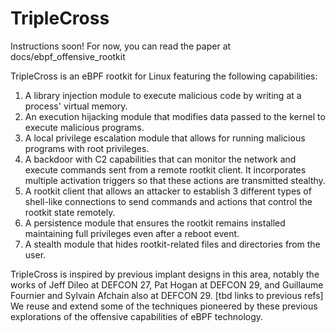 # TripleCross
Instructions soon!
For now, you can read the paper at docs/ebpf_offensive_rootkit

TripleCross is an eBPF rootkit for Linux featuring the following capabilities:
1. A library injection module to execute malicious code by writing at a process' virtual memory.
2. An execution hijacking module that modifies data passed to the kernel to execute malicious programs.
3. A local privilege escalation module that allows for running malicious programs with root privileges.
4. A backdoor with C2 capabilities that can monitor the network and execute commands sent from a remote rootkit client. It incorporates multiple activation triggers so that these actions are transmitted stealthy.
5. A rootkit client that allows an attacker to establish 3 different types of shell-like connections to send commands and actions that control the rootkit state remotely.
6. A persistence module that ensures the rootkit remains installed maintaining full privileges even after a reboot event.
7. A stealth module that hides rootkit-related files and directories from the user.

TripleCross is inspired by previous implant designs in this area, notably the works of Jeff Dileo at DEFCON 27, Pat Hogan at DEFCON 29, and Guillaume Fournier and Sylvain Afchain also at DEFCON 29. [tbd links to previous refs] We reuse and extend some of the techniques pioneered by these previous explorations of the offensive capabilities of eBPF technology.


<!---
## Build and run
```bash
cd src
make
sudo ./bin/kit -t <network interface>
```
Network interface used for PoC: lo

## PoC 0 - Modifying incoming traffic
### Option 1: With netcat
Terminal 1:
```bash
nc -l 9000
```
Terminal 2:
```bash
echo -n "XDP_PoC_0" | nc 127.0.0.1 9000
```
### Option 2: With the in-built client
```bash
cd src/client
sudo ./injector -S 127.0.0.1
```

------------------
## PoC 1 - Modifying arguments of read syscalls
```bash
echo "This won't be seen" > /tmp/txt.txt
cat /tmp/txt.txt
```
---!>
